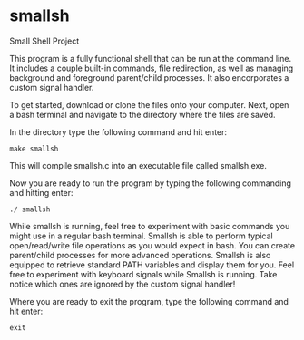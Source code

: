 # smallsh
Small Shell Project

This program is a fully functional shell that can be run at the command line.
It includes a couple built-in commands, file redirection, as well as managing 
background and foreground parent/child processes. It also encorporates a custom
signal handler.

To get started, download or clone the files onto your computer. Next, open a bash
terminal and navigate to the directory where the files are saved. 

In the directory type the following command and hit enter:

```
make smallsh
```

This will compile smallsh.c into an executable file called smallsh.exe.

Now you are ready to run the program by typing the following commanding and
hitting enter:

```
./ smallsh
```

While smallsh is running, feel free to experiment with basic commands you might
use in a regular bash terminal. Smallsh is able to perform typical open/read/write file
operations as you would expect in bash. You can create parent/child processes
for more advanced operations. Smallsh is also equipped to retrieve standard PATH variables
and display them for you. Feel free to experiment with keyboard signals while Smallsh is
running. Take notice which ones are ignored by the custom signal handler!

Where you are ready to exit the program, type
the following command and hit enter:

```
exit
```
